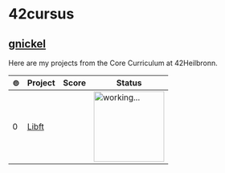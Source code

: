 # 42cursus

## [gnickel](https://profile.intra.42.fr/)

Here are my projects from the Core Curriculum at 42Heilbronn.

| ⊚︎ | Project | Score | Status |
| --- | --- | --- | --- |
| 0 | [Libft](https://github.com/gnickel42/libft) |  | <img src="https://media3.giphy.com/media/v1.Y2lkPTc5MGI3NjExZXNlbzQ5d2pqbzZ0eTFkdmFxYXZ1b2E1azQ1aDE2dHViOWJxc2R3OCZlcD12MV9pbnRlcm5hbF9naWZfYnlfaWQmY3Q9Zw/13rQ7rrTrvZXlm/giphy.webp" alt="working..." width="140" /> |
